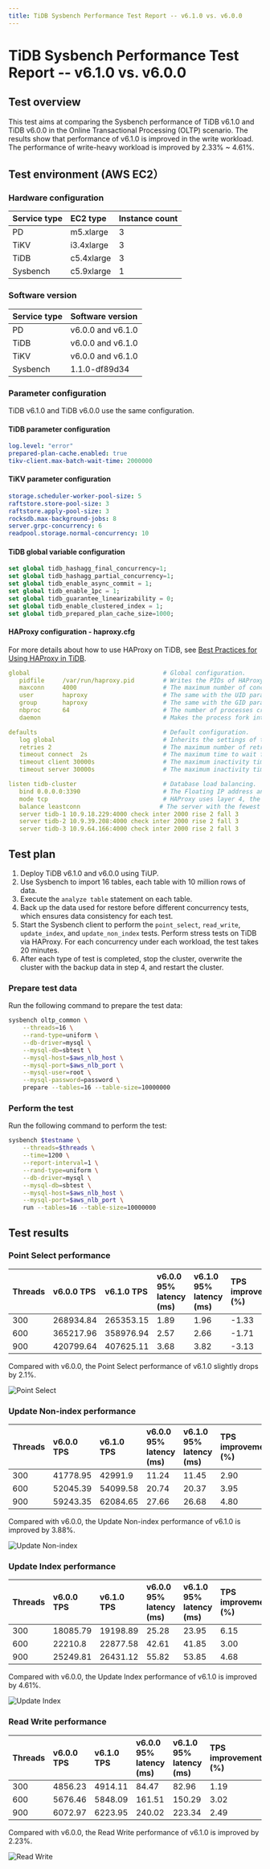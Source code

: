 ```yaml
---
title: TiDB Sysbench Performance Test Report -- v6.1.0 vs. v6.0.0
---
```


# TiDB Sysbench Performance Test Report -- v6.1.0 vs. v6.0.0

## Test overview

This test aims at comparing the Sysbench performance of TiDB v6.1.0 and TiDB v6.0.0 in the Online Transactional Processing (OLTP) scenario. The results show that performance of v6.1.0 is improved in the write workload. The performance of write-heavy workload is improved by 2.33% ~ 4.61%.

## Test environment (AWS EC2）

### Hardware configuration

| Service type | EC2 type | Instance count |
|:----------|:----------|:----------|
| PD        | m5.xlarge |     3     |
| TiKV      | i3.4xlarge|     3     |
| TiDB      | c5.4xlarge|     3     |
| Sysbench  | c5.9xlarge|     1     |

### Software version

| Service type | Software version |
|:----------|:-----------|
| PD        | v6.0.0 and v6.1.0 |
| TiDB      | v6.0.0 and v6.1.0 |
| TiKV      | v6.0.0 and v6.1.0 |
| Sysbench  | 1.1.0-df89d34   |

### Parameter configuration

TiDB v6.1.0 and TiDB v6.0.0 use the same configuration.

#### TiDB parameter configuration


```yaml
log.level: "error"
prepared-plan-cache.enabled: true
tikv-client.max-batch-wait-time: 2000000
```

#### TiKV parameter configuration


```yaml
storage.scheduler-worker-pool-size: 5
raftstore.store-pool-size: 3
raftstore.apply-pool-size: 3
rocksdb.max-background-jobs: 8
server.grpc-concurrency: 6
readpool.storage.normal-concurrency: 10
```

#### TiDB global variable configuration


```sql
set global tidb_hashagg_final_concurrency=1;
set global tidb_hashagg_partial_concurrency=1;
set global tidb_enable_async_commit = 1;
set global tidb_enable_1pc = 1;
set global tidb_guarantee_linearizability = 0;
set global tidb_enable_clustered_index = 1;
set global tidb_prepared_plan_cache_size=1000;
```

#### HAProxy configuration - haproxy.cfg

For more details about how to use HAProxy on TiDB, see [Best Practices for Using HAProxy in TiDB](/best-practices/haproxy-best-practices.md).


```yaml
global                                     # Global configuration.
   pidfile     /var/run/haproxy.pid        # Writes the PIDs of HAProxy processes into this file.
   maxconn     4000                        # The maximum number of concurrent connections for a single HAProxy process.
   user        haproxy                     # The same with the UID parameter.
   group       haproxy                     # The same with the GID parameter. A dedicated user group is recommended.
   nbproc      64                          # The number of processes created when going daemon. When starting multiple processes to forward requests, ensure that the value is large enough so that HAProxy does not block processes.
   daemon                                  # Makes the process fork into background. It is equivalent to the command line "-D" argument. It can be disabled by the command line "-db" argument.

defaults                                   # Default configuration.
   log global                              # Inherits the settings of the global configuration.
   retries 2                               # The maximum number of retries to connect to an upstream server. If the number of connection attempts exceeds the value, the backend server is considered unavailable.
   timeout connect  2s                     # The maximum time to wait for a connection attempt to a backend server to succeed. It should be set to a shorter time if the server is located on the same LAN as HAProxy.
   timeout client 30000s                   # The maximum inactivity time on the client side.
   timeout server 30000s                   # The maximum inactivity time on the server side.

listen tidb-cluster                        # Database load balancing.
   bind 0.0.0.0:3390                       # The Floating IP address and listening port.
   mode tcp                                # HAProxy uses layer 4, the transport layer.
   balance leastconn                      # The server with the fewest connections receives the connection. "leastconn" is recommended where long sessions are expected, such as LDAP, SQL and TSE, rather than protocols using short sessions, such as HTTP. The algorithm is dynamic, which means that server weights might be adjusted on the fly for slow starts for instance.
   server tidb-1 10.9.18.229:4000 check inter 2000 rise 2 fall 3       # Detects port 4000 at a frequency of once every 2000 milliseconds. If it is detected as successful twice, the server is considered available; if it is detected as failed three times, the server is considered unavailable.
   server tidb-2 10.9.39.208:4000 check inter 2000 rise 2 fall 3
   server tidb-3 10.9.64.166:4000 check inter 2000 rise 2 fall 3
```

## Test plan

1. Deploy TiDB v6.1.0 and v6.0.0 using TiUP.
2. Use Sysbench to import 16 tables, each table with 10 million rows of data.
3. Execute the `analyze table` statement on each table.
4. Back up the data used for restore before different concurrency tests, which ensures data consistency for each test.
5. Start the Sysbench client to perform the `point_select`, `read_write`, `update_index`, and `update_non_index` tests. Perform stress tests on TiDB via HAProxy. For each concurrency under each workload, the test takes 20 minutes.
6. After each type of test is completed, stop the cluster, overwrite the cluster with the backup data in step 4, and restart the cluster.

### Prepare test data

Run the following command to prepare the test data:


```bash
sysbench oltp_common \
    --threads=16 \
    --rand-type=uniform \
    --db-driver=mysql \
    --mysql-db=sbtest \
    --mysql-host=$aws_nlb_host \
    --mysql-port=$aws_nlb_port \
    --mysql-user=root \
    --mysql-password=password \
    prepare --tables=16 --table-size=10000000
```

### Perform the test

Run the following command to perform the test:


```bash
sysbench $testname \
    --threads=$threads \
    --time=1200 \
    --report-interval=1 \
    --rand-type=uniform \
    --db-driver=mysql \
    --mysql-db=sbtest \
    --mysql-host=$aws_nlb_host \
    --mysql-port=$aws_nlb_port \
    run --tables=16 --table-size=10000000
```

## Test results

### Point Select performance

| Threads   | v6.0.0 TPS | v6.1.0 TPS  | v6.0.0 95% latency (ms) | v6.1.0 95% latency (ms)   | TPS improvement (%)  |
|:----------|:----------|:----------|:----------|:----------|:----------|
|300|268934.84|265353.15|1.89|1.96|-1.33|
|600|365217.96|358976.94|2.57|2.66|-1.71|
|900|420799.64|407625.11|3.68|3.82|-3.13|

Compared with v6.0.0, the Point Select performance of v6.1.0 slightly drops by 2.1%.

![Point Select](https://download.pingcap.com/images/docs/sysbench_v600vsv610_point_select.png)

### Update Non-index performance

| Threads   | v6.0.0 TPS | v6.1.0 TPS  | v6.0.0 95% latency (ms) | v6.1.0 95% latency (ms)   | TPS improvement (%)  |
|:----------|:----------|:----------|:----------|:----------|:----------|
|300|41778.95|42991.9|11.24|11.45|2.90 |
|600|52045.39|54099.58|20.74|20.37|3.95|
|900|59243.35|62084.65|27.66|26.68|4.80|

Compared with v6.0.0, the Update Non-index performance of v6.1.0 is improved by 3.88%.

![Update Non-index](https://download.pingcap.com/images/docs/sysbench_v600vsv610_update_non_index.png)

### Update Index performance

| Threads   | v6.0.0 TPS | v6.1.0 TPS  | v6.0.0 95% latency (ms) | v6.1.0 95% latency (ms)   | TPS improvement (%)  |
|:----------|:----------|:----------|:----------|:----------|:----------|
|300|18085.79|19198.89|25.28|23.95|6.15|
|600|22210.8|22877.58|42.61|41.85|3.00|
|900|25249.81|26431.12|55.82|53.85|4.68|

Compared with v6.0.0, the Update Index performance of v6.1.0 is improved by 4.61%.

![Update Index](https://download.pingcap.com/images/docs/sysbench_v600vsv610_update_index.png)

### Read Write performance

| Threads   | v6.0.0 TPS  | v6.1.0 TPS | v6.0.0 95% latency (ms) | v6.1.0 95% latency (ms)   | TPS improvement (%)  |
|:----------|:----------|:----------|:----------|:----------|:----------|
|300|4856.23|4914.11|84.47|82.96|1.19|
|600|5676.46|5848.09|161.51|150.29|3.02|
|900|6072.97|6223.95|240.02|223.34|2.49|

Compared with v6.0.0, the Read Write performance of v6.1.0 is improved by 2.23%.

![Read Write](https://download.pingcap.com/images/docs/sysbench_v600vsv610_read_write.png)
